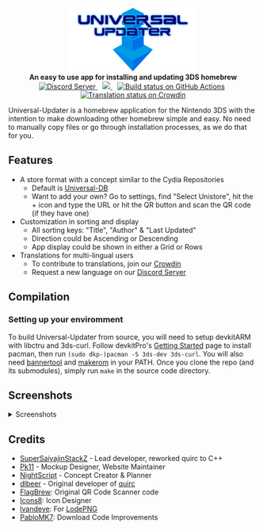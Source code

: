 <p align="center">
	<a href="https://universal-team.net/projects/universal-updater.html"><img src="https://github.com/Universal-Team/Universal-Updater/blob/master/app/banner.png"></a><br>
	<b>An easy to use app for installing and updating 3DS homebrew</b><br>
	<a href="https://universal-team.net/discord" style="padding-right: 5px;">
		<img src="https://img.shields.io/badge/Discord%20Server-%23universal--updater-green.svg" alt="Discord Server">
	</a>
	<a href="https://gbatemp.net/threads/release-universal-updater-a-universally-good-updater.551824/" style="padding-left: 5px; padding-right: 5px;">
		<img src="https://img.shields.io/badge/GBAtemp-thread-blue.svg" height="20">
	</a>
	<a href="https://github.com/Universal-Team/Universal-Updater/actions?query=workflow%3A%22Build+Universal-Updater%22" style="padding-left: 5px; padding-right: 5px;">
		<img src="https://github.com/Universal-Team/Universal-Updater/workflows/Build%20Universal-Updater/badge.svg" height="20" alt="Build status on GitHub Actions">
	</a>
	<a title="Crowdin" target="_blank" href="https://crowdin.com/project/universal-updater"><img src="https://badges.crowdin.net/universal-updater/localized.svg" alt="Translation status on Crowdin"></a>
</p>

Universal-Updater is a homebrew application for the Nintendo 3DS with the intention to make downloading other homebrew simple and easy. No need to manually copy files or go through installation processes, as we do that for you.

## Features

- A store format with a concept similar to the Cydia Repositories
   - Default is [Universal-DB](https://db.universal-team.net)
   - Want to add your own? Go to settings, find "Select Unistore", hit the + icon and type the URL or hit the QR button and scan the QR code (if they have one)
- Customization in sorting and display
   - All sorting keys: "Title", "Author" & "Last Updated"
   - Direction could be Ascending or Descending
   - App display could be shown in either a Grid or Rows
- Translations for multi-lingual users
   - To contribute to translations, join our [Crowdin](https://crwd.in/universal-updater)
   - Request a new language on our [Discord Server](https://discord.gg/KDJCfGF)

## Compilation
### Setting up your enviromment

To build Universal-Updater from source, you will need to setup devkitARM with libctru and 3ds-curl. Follow devkitPro's [Getting Started](https://devkitpro.org/wiki/Getting_Started) page to install pacman, then run `(sudo dkp-)pacman -S 3ds-dev 3ds-curl`. You will also need [bannertool](https://github.com/Steveice10/bannertool/releases/latest) and [makerom](https://github.com/profi200/Project_CTR/releases/latest) in your PATH. Once you clone the repo (and its submodules), simply run `make` in the source code directory.

## Screenshots

<details><summary>Screenshots</summary>

![](https://github.com/Universal-Team/Universal-Updater/blob/master/resources/Credits.png) ![](https://github.com/Universal-Team/Universal-Updater/blob/master/resources/DirectorySelection.png) ![](https://github.com/Universal-Team/Universal-Updater/blob/master/resources/DownloadList.png) ![](https://github.com/Universal-Team/Universal-Updater/blob/master/resources/EntryInfo.png) ![](https://github.com/Universal-Team/Universal-Updater/blob/master/resources/LanguageSelection.png) ![](https://github.com/Universal-Team/Universal-Updater/blob/master/resources/ListStyle.png) ![](https://github.com/Universal-Team/Universal-Updater/blob/master/resources/MarkMenu.png) ![](https://github.com/Universal-Team/Universal-Updater/blob/master/resources/SearchMenu.png) ![](https://github.com/Universal-Team/Universal-Updater/blob/master/resources/SettingsMenu.png) ![](https://github.com/Universal-Team/Universal-Updater/blob/master/resources/SortMenu.png) ![](https://github.com/Universal-Team/Universal-Updater/blob/master/resources/StoreSelection.png) ![](https://github.com/Universal-Team/Universal-Updater/blob/master/resources/AutoUpdateSettings.png) ![](https://github.com/Universal-Team/Universal-Updater/blob/master/resources/DirectorySettings.png)![](https://github.com/Universal-Team/Universal-Updater/blob/master/resources/GUISettings.png) ![](https://github.com/Universal-Team/Universal-Updater/blob/master/resources/3DS_Screenshot.png) ![](https://github.com/Universal-Team/Universal-Updater/blob/master/resources/Screenshot_Zoom0.png) ![](https://github.com/Universal-Team/Universal-Updater/blob/master/resources/Screenshot_Zoom1.png) ![](https://github.com/Universal-Team/Universal-Updater/blob/master/resources/Screenshot_Zoom2.png) ![](https://github.com/Universal-Team/Universal-Updater/blob/master/resources/Keyboard.png) ![](https://github.com/Universal-Team/Universal-Updater/blob/master/resources/Recommended_UniStores.png) ![](https://github.com/Universal-Team/Universal-Updater/blob/master/resources/ReleaseNotes.png)

</details>

## Credits

- [SuperSaiyajinStackZ](https://github.com/SuperSaiyajinStackZ) - Lead developer, reworked quirc to C++
- [Pk11](https://github.com/Epicpkmn11) - Mockup Designer, Website Maintainer
- [NightScript](https://github.com/NightYoshi370) - Concept Creator & Planner
- [dlbeer](https://github.com/dlbeer) - Original developer of [quirc](https://github.com/dlbeer/quirc)
- [FlagBrew](https://github.com/FlagBrew): Original QR Code Scanner code
- [Icons8](https://icons8.com/): Icon Designer
- [lvandeve](https://github.com/lvandeve): For [LodePNG](https://github.com/lvandeve/lodepng)
- [PabloMK7](https://github.com/mariohackandglitch): Download Code Improvements